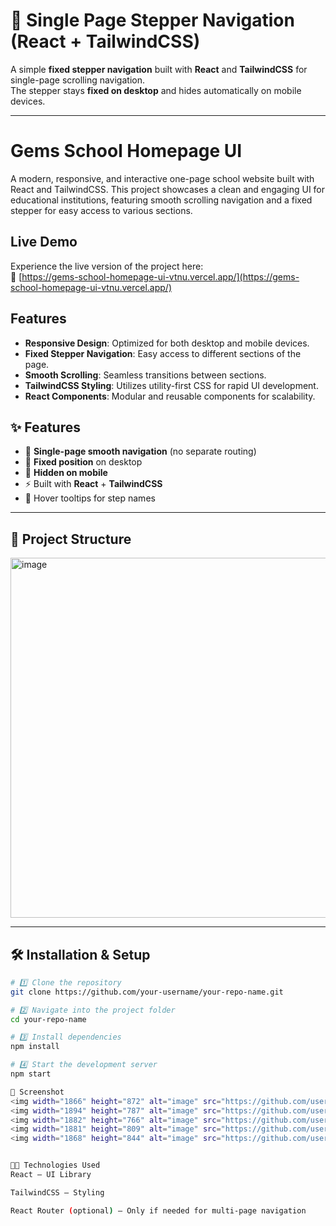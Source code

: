 # 📜 Single Page Stepper Navigation (React + TailwindCSS)

A simple **fixed stepper navigation** built with **React** and **TailwindCSS** for single-page scrolling navigation.  
The stepper stays **fixed on desktop** and hides automatically on mobile devices.

---

# Gems School Homepage UI

A modern, responsive, and interactive one-page school website built with React and TailwindCSS. This project showcases a clean and engaging UI for educational institutions, featuring smooth scrolling navigation and a fixed stepper for easy access to various sections.

## Live Demo

Experience the live version of the project here:  
🔗 [https://gems-school-homepage-ui-vtnu.vercel.app/](https://gems-school-homepage-ui-vtnu.vercel.app/)

## Features

- **Responsive Design**: Optimized for both desktop and mobile devices.
- **Fixed Stepper Navigation**: Easy access to different sections of the page.
- **Smooth Scrolling**: Seamless transitions between sections.
- **TailwindCSS Styling**: Utilizes utility-first CSS for rapid UI development.
- **React Components**: Modular and reusable components for scalability.


## ✨ Features

- 🎯 **Single-page smooth navigation** (no separate routing)
- 📌 **Fixed position** on desktop
- 📱 **Hidden on mobile**
- ⚡ Built with **React** + **TailwindCSS**
- 🎨 Hover tooltips for step names

---

## 📂 Project Structure

<img width="1258" height="576" alt="image" src="https://github.com/user-attachments/assets/ddc1ab67-0c2b-4743-8bb1-85af242efd70" />


---

## 🛠 Installation & Setup

```bash
# 1️⃣ Clone the repository
git clone https://github.com/your-username/your-repo-name.git

# 2️⃣ Navigate into the project folder
cd your-repo-name

# 3️⃣ Install dependencies
npm install

# 4️⃣ Start the development server
npm start

📸 Screenshot
<img width="1866" height="872" alt="image" src="https://github.com/user-attachments/assets/dd6c7be6-0d4c-40a9-a586-ccefff003e34" />
<img width="1894" height="787" alt="image" src="https://github.com/user-attachments/assets/5a3675e5-8b18-4b9d-8411-9126cde74701" />
<img width="1882" height="766" alt="image" src="https://github.com/user-attachments/assets/24549308-f55a-49b0-a891-e0410be148ed" />
<img width="1881" height="809" alt="image" src="https://github.com/user-attachments/assets/214268ec-e728-443e-911a-ac6d87d20a0d" />
<img width="1868" height="844" alt="image" src="https://github.com/user-attachments/assets/7cc58f64-ba08-415e-9fb7-46aa3da00878" />


🧑‍💻 Technologies Used
React – UI Library

TailwindCSS – Styling

React Router (optional) – Only if needed for multi-page navigation
